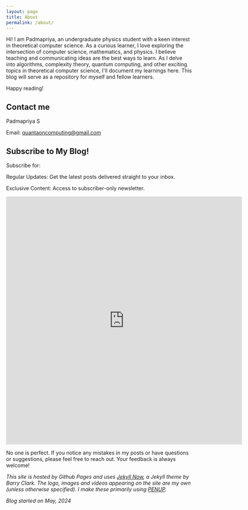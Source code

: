 ```yaml
---
layout: page
title: About
permalink: /about/
---
```

                                                        
Hi! I am Padmapriya, an undergraduate physics student with a keen interest in theoretical computer science. As a curious learner, I love exploring the intersection of computer science, mathematics, and physics. I believe teaching and communicating ideas are the best ways to learn. As I delve into algorithms, complexity theory, quantum computing, and other exciting topics in theoretical computer science, I'll document my learnings here. This blog will serve as a repository for myself and fellow learners.

Happy reading!

## Contact me

Padmapriya S

Email: [quantaoncomputing@gmail.com](mailto:quantaoncomputing@gmail.com)

## Subscribe to My Blog!

Subscribe for:

Regular Updates: Get the latest posts delivered straight to your inbox.

Exclusive Content: Access to subscriber-only newsletter.

<div class="form-container">
<iframe src="https://docs.google.com/forms/d/e/1FAIpQLSdTJ_nCEkPI9-DMx0voILUG8t2czAgns4gOWU3Fy2d-Ptqj8A/viewform?embedded=true" width="640" height="672" frameborder="0" marginheight="0" marginwidth="0">Loading…</iframe>
</div>

No one is perfect. If you notice any mistakes in my posts or have questions or suggestions, please feel free to reach out. Your feedback is always welcome!

*This site is hosted by Github Pages and uses [Jekyll Now](https://github.com/barryclark/jekyll-now), a Jekyll theme by Barry Clark. 
The logo, images and videos appearing on the site are my own (unless otherwise specified). I make these primarily using [PENUP](https://www.penup.com/main/home).* 

*Blog started on May, 2024*
